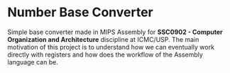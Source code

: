 # Number Base Converter

Simple base converter made in MIPS Assembly for **SSC0902 - Computer Organization and Architecture** discipline at ICMC/USP. 
The main motivation of this project is to understand how we can eventually work directly with registers and how does the workflow of the Assembly language can be.
